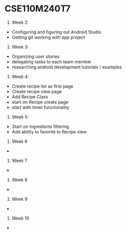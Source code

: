 # CSE110M240T7

1. Week 2:
 - Configuring and figuring out Android Studio
 - Getting git working with app project

1. Week 3: 
 - Organizing user stories
 - delegating tasks to each team member
 - researching android development tutorials / examples
 
1. Week 4:
 - Create recipe list as first page
 - Create recipe view page
 - Add Recipe Class
 - start on Recipe create page
 - start with timer functionality
 
1. Week 5:
 - Start on ingredients filtering
 - Add ability to favorite to Recipe view
 
1. Week 6
 - 
1. Week 7
 - 
1. Week 8
 - 
1. Week 9
 - 
1. Week 10
 - 
 
